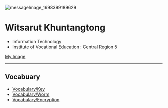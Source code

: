 ![messageImage_1698399189629](https://github.com/Witsarut42/witsarut42.github.io/assets/135482692/4f10e79b-8fde-4000-844d-866f22719d17)

# Witsarut Khuntangtong
+ Information Technology
+ Institute of Vocational Education : Central Region 5

[My Image](HelloWorld)

- - -
## Vocabuary
+ [Vocabulary/Key](Key)
+ [Vocabulary/Worm](Worm)
+ [Vocabulary/Encryption](Encryption)
